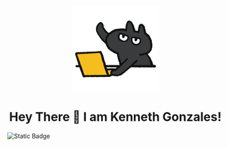 <!-- Updated README.md 🎉  -->
<div id="header" align="center">
  <img src="giphy.gif" height="200" width="auto">
  <h1>Hey There 👋 I am Kenneth Gonzales!</h1>
</div>

<div id="badges">
  <img alt="Static Badge" src="https://img.shields.io/badge/Follow Me_Facebook.com/mr.gonzaleskenneth" href="facebook.com/mr.gonzaleskenneth">
</div>
